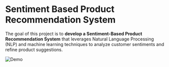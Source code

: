 # Sentiment Based Product Recommendation System
The goal of this project is to **develop a Sentiment-Based Product Recommendation System** that leverages Natural Language Processing (NLP) and machine learning techniques to analyze customer sentiments and refine product suggestions.

![Demo](https://github.com/user-attachments/assets/65a2e37f-7f1e-4b2f-ae3c-f86dd1be8ac4)
